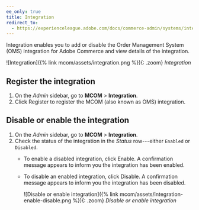 ```yaml
---
ee_only: true
title: Integration
redirect_to:
  - https://experienceleague.adobe.com/docs/commerce-admin/systems/integrations/mcom.html#integration
---
```


Integration enables you to add or disable the Order Management System (OMS) integration for Adobe Commerce and view details of the integration.

![Integration]({% link mcom/assets/integration.png %}){: .zoom}
_Integration_

## Register the integration

1. On the _Admin_ sidebar, go to **MCOM** > **Integration**.
1. Click <span class="btn">Register</span> to register the MCOM (also known as OMS) integration.

## Disable or enable the integration

1. On the _Admin_ sidebar, go to **MCOM** > **Integration**.
1. Check the status of the integration in the _Status_ row---either `Enabled` or `Disabled`.
   * To enable a disabled integration, click <span class="btn">Enable</span>. A confirmation message appears to inform you the integration has been enabled.
   * To disable an enabled integration, click <span class="btn">Disable</span>. A confirmation message appears to inform you the integration has been disabled.

      ![Disable or enable integration]({% link mcom/assets/integration-enable-disable.png %}){: .zoom}
      _Disable or enable integration_
